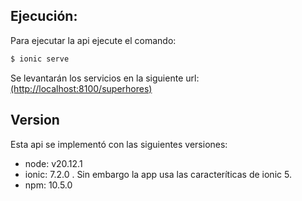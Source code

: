 ## Ejecución:
Para ejecutar la api ejecute el comando:
```bash
$ ionic serve
```
Se levantarán los servicios en la siguiente url:
[(http://localhost:8100/superhores)](http://localhost:8100/superhores)

## Version
Esta api se implementó con las siguientes versiones:
- node: v20.12.1
- ionic: 7.2.0 . Sin embargo la app usa las caracteríticas de ionic 5.
- npm: 10.5.0
